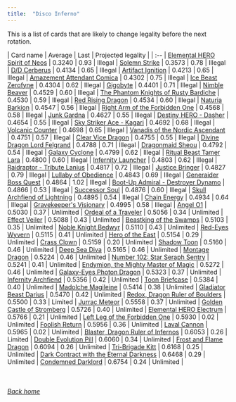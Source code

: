 ```yaml
---
title:  "Disco Inferno"
---
```


This is a list of cards that are likely to change legality before the next rotation.

| Card name | Average | Last | Projected legality |
| :-- |
[Elemental HERO Spirit of Neos](https://db.ygoprodeck.com/card/?search=Elemental%20HERO%20Spirit%20of%20Neos) | 0.3240 | 0.93 | Illegal |
[Solemn Strike](https://db.ygoprodeck.com/card/?search=Solemn%20Strike) | 0.3573 | 0.78 | Illegal |
[D/D Cerberus](https://db.ygoprodeck.com/card/?search=D/D%20Cerberus) | 0.4134 | 0.65 | Illegal |
[Artifact Ignition](https://db.ygoprodeck.com/card/?search=Artifact%20Ignition) | 0.4213 | 0.65 | Illegal |
[Amazement Attendant Comica](https://db.ygoprodeck.com/card/?search=Amazement%20Attendant%20Comica) | 0.4302 | 0.75 | Illegal |
[Ice Beast Zerofyne](https://db.ygoprodeck.com/card/?search=Ice%20Beast%20Zerofyne) | 0.4304 | 0.62 | Illegal |
[Gigobyte](https://db.ygoprodeck.com/card/?search=Gigobyte) | 0.4401 | 0.71 | Illegal |
[Nimble Beaver](https://db.ygoprodeck.com/card/?search=Nimble%20Beaver) | 0.4529 | 0.60 | Illegal |
[The Phantom Knights of Rusty Bardiche](https://db.ygoprodeck.com/card/?search=The%20Phantom%20Knights%20of%20Rusty%20Bardiche) | 0.4530 | 0.59 | Illegal |
[Red Rising Dragon](https://db.ygoprodeck.com/card/?search=Red%20Rising%20Dragon) | 0.4534 | 0.60 | Illegal |
[Naturia Barkion](https://db.ygoprodeck.com/card/?search=Naturia%20Barkion) | 0.4547 | 0.56 | Illegal |
[Right Arm of the Forbidden One](https://db.ygoprodeck.com/card/?search=Right%20Arm%20of%20the%20Forbidden%20One) | 0.4568 | 0.58 | Illegal |
[Junk Gardna](https://db.ygoprodeck.com/card/?search=Junk%20Gardna) | 0.4627 | 0.55 | Illegal |
[Destiny HERO - Dasher](https://db.ygoprodeck.com/card/?search=Destiny%20HERO%20-%20Dasher) | 0.4654 | 0.55 | Illegal |
[Sky Striker Ace - Kagari](https://db.ygoprodeck.com/card/?search=Sky%20Striker%20Ace%20-%20Kagari) | 0.4692 | 0.68 | Illegal |
[Volcanic Counter](https://db.ygoprodeck.com/card/?search=Volcanic%20Counter) | 0.4698 | 0.65 | Illegal |
[Vanadis of the Nordic Ascendant](https://db.ygoprodeck.com/card/?search=Vanadis%20of%20the%20Nordic%20Ascendant) | 0.4751 | 0.57 | Illegal |
[Clear Vice Dragon](https://db.ygoprodeck.com/card/?search=Clear%20Vice%20Dragon) | 0.4755 | 0.55 | Illegal |
[Divine Dragon Lord Felgrand](https://db.ygoprodeck.com/card/?search=Divine%20Dragon%20Lord%20Felgrand) | 0.4788 | 0.71 | Illegal |
[Dragonmaid Sheou](https://db.ygoprodeck.com/card/?search=Dragonmaid%20Sheou) | 0.4792 | 0.54 | Illegal |
[Galaxy Cyclone](https://db.ygoprodeck.com/card/?search=Galaxy%20Cyclone) | 0.4799 | 0.62 | Illegal |
[Ritual Beast Tamer Lara](https://db.ygoprodeck.com/card/?search=Ritual%20Beast%20Tamer%20Lara) | 0.4800 | 0.60 | Illegal |
[Infernity Launcher](https://db.ygoprodeck.com/card/?search=Infernity%20Launcher) | 0.4803 | 0.62 | Illegal |
[Raidraptor - Tribute Lanius](https://db.ygoprodeck.com/card/?search=Raidraptor%20-%20Tribute%20Lanius) | 0.4817 | 0.72 | Illegal |
[Justice Bringer](https://db.ygoprodeck.com/card/?search=Justice%20Bringer) | 0.4827 | 0.79 | Illegal |
[Lullaby of Obedience](https://db.ygoprodeck.com/card/?search=Lullaby%20of%20Obedience) | 0.4843 | 0.69 | Illegal |
[Generaider Boss Quest](https://db.ygoprodeck.com/card/?search=Generaider%20Boss%20Quest) | 0.4864 | 1.02 | Illegal |
[Boot-Up Admiral - Destroyer Dynamo](https://db.ygoprodeck.com/card/?search=Boot-Up%20Admiral%20-%20Destroyer%20Dynamo) | 0.4866 | 0.53 | Illegal |
[Successor Soul](https://db.ygoprodeck.com/card/?search=Successor%20Soul) | 0.4876 | 0.60 | Illegal |
[Skull Archfiend of Lightning](https://db.ygoprodeck.com/card/?search=Skull%20Archfiend%20of%20Lightning) | 0.4895 | 0.54 | Illegal |
[Chain Energy](https://db.ygoprodeck.com/card/?search=Chain%20Energy) | 0.4934 | 0.64 | Illegal |
[Gravekeeper's Visionary](https://db.ygoprodeck.com/card/?search=Gravekeeper's%20Visionary) | 0.4995 | 0.58 | Illegal |
[Angel O1](https://db.ygoprodeck.com/card/?search=Angel%20O1) | 0.5030 | 0.37 | Unlimited |
[Ordeal of a Traveler](https://db.ygoprodeck.com/card/?search=Ordeal%20of%20a%20Traveler) | 0.5056 | 0.34 | Unlimited |
[Effect Veiler](https://db.ygoprodeck.com/card/?search=Effect%20Veiler) | 0.5088 | 0.43 | Unlimited |
[Beastking of the Swamps](https://db.ygoprodeck.com/card/?search=Beastking%20of%20the%20Swamps) | 0.5103 | 0.35 | Unlimited |
[Noble Knight Bedwyr](https://db.ygoprodeck.com/card/?search=Noble%20Knight%20Bedwyr) | 0.5110 | 0.43 | Unlimited |
[Red-Eyes Wyvern](https://db.ygoprodeck.com/card/?search=Red-Eyes%20Wyvern) | 0.5115 | 0.41 | Unlimited |
[Hero of the East](https://db.ygoprodeck.com/card/?search=Hero%20of%20the%20East) | 0.5154 | 0.29 | Unlimited |
[Crass Clown](https://db.ygoprodeck.com/card/?search=Crass%20Clown) | 0.5159 | 0.20 | Unlimited |
[Shadow Toon](https://db.ygoprodeck.com/card/?search=Shadow%20Toon) | 0.5160 | 0.46 | Unlimited |
[Deep Sea Diva](https://db.ygoprodeck.com/card/?search=Deep%20Sea%20Diva) | 0.5165 | 0.46 | Unlimited |
[Montage Dragon](https://db.ygoprodeck.com/card/?search=Montage%20Dragon) | 0.5224 | 0.46 | Unlimited |
[Number 102: Star Seraph Sentry](https://db.ygoprodeck.com/card/?search=Number%20102:%20Star%20Seraph%20Sentry) | 0.5241 | 0.41 | Unlimited |
[Endymion, the Mighty Master of Magic](https://db.ygoprodeck.com/card/?search=Endymion,%20the%20Mighty%20Master%20of%20Magic) | 0.5272 | 0.46 | Unlimited |
[Galaxy-Eyes Photon Dragon](https://db.ygoprodeck.com/card/?search=Galaxy-Eyes%20Photon%20Dragon) | 0.5323 | 0.37 | Unlimited |
[Infernity Archfiend](https://db.ygoprodeck.com/card/?search=Infernity%20Archfiend) | 0.5356 | 0.42 | Unlimited |
[Toon Briefcase](https://db.ygoprodeck.com/card/?search=Toon%20Briefcase) | 0.5384 | 0.40 | Unlimited |
[Madolche Magileine](https://db.ygoprodeck.com/card/?search=Madolche%20Magileine) | 0.5414 | 0.38 | Unlimited |
[Gladiator Beast Darius](https://db.ygoprodeck.com/card/?search=Gladiator%20Beast%20Darius) | 0.5470 | 0.42 | Unlimited |
[Redox, Dragon Ruler of Boulders](https://db.ygoprodeck.com/card/?search=Redox,%20Dragon%20Ruler%20of%20Boulders) | 0.5500 | 0.33 | Limited |
[Jurrac Meteor](https://db.ygoprodeck.com/card/?search=Jurrac%20Meteor) | 0.5558 | 0.37 | Unlimited |
[Golden Castle of Stromberg](https://db.ygoprodeck.com/card/?search=Golden%20Castle%20of%20Stromberg) | 0.5726 | 0.40 | Unlimited |
[Elemental HERO Electrum](https://db.ygoprodeck.com/card/?search=Elemental%20HERO%20Electrum) | 0.5766 | 0.21 | Unlimited |
[Left Leg of the Forbidden One](https://db.ygoprodeck.com/card/?search=Left%20Leg%20of%20the%20Forbidden%20One) | 0.5930 | 0.02 | Unlimited |
[Foolish Return](https://db.ygoprodeck.com/card/?search=Foolish%20Return) | 0.5956 | 0.36 | Unlimited |
[Laval Cannon](https://db.ygoprodeck.com/card/?search=Laval%20Cannon) | 0.5965 | 0.02 | Unlimited |
[Blaster, Dragon Ruler of Infernos](https://db.ygoprodeck.com/card/?search=Blaster,%20Dragon%20Ruler%20of%20Infernos) | 0.6053 | 0.26 | Limited |
[Double Evolution Pill](https://db.ygoprodeck.com/card/?search=Double%20Evolution%20Pill) | 0.6060 | 0.34 | Unlimited |
[Frost and Flame Dragon](https://db.ygoprodeck.com/card/?search=Frost%20and%20Flame%20Dragon) | 0.6094 | 0.26 | Unlimited |
[Tri-Brigade Kitt](https://db.ygoprodeck.com/card/?search=Tri-Brigade%20Kitt) | 0.6168 | 0.25 | Unlimited |
[Dark Contract with the Eternal Darkness](https://db.ygoprodeck.com/card/?search=Dark%20Contract%20with%20the%20Eternal%20Darkness) | 0.6468 | 0.29 | Unlimited |
[Condemned Darklord](https://db.ygoprodeck.com/card/?search=Condemned%20Darklord) | 0.6754 | 0.24 | Unlimited |

<br>

###### [Back home](index)